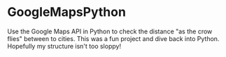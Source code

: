 # GoogleMapsPython
Use the Google Maps API in Python to check the distance "as the crow flies" between to cities.  This was a fun project and dive back into Python.  Hopefully my structure isn't too sloppy! 
